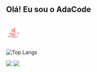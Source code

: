   ## Olá! Eu sou o AdaCode


<div style="display: inline_block"><br>
  <img aling="center" alt="ada-Java" height="30" width="40" src="https://raw.githubusercontent.com/devicons/devicon/master/icons/java/java-plain.svg">
</div>

  ##

  ![Top Langs](https://github-readme-stats-git-masterrstaa-rickstaa.vercel.app/api/top-langs/?username=AdaCode-two&layout=compact&bg_color=000&border_color=000000&title_color=800000&text_color=FFF)

<div>
  <a href = "mailto:rfelliphy.dev@gmail.com"><img src="https://img.shields.io/badge/-Gmail-%23333?style=for-the-badge&logo=gmail&logoColor=white" target="_blank"></a>
  <a href="https://www.linkedin.com/in/robson-felliphy-1065a4351/" target="_blank"><img src="https://img.shields.io/badge/-LinkedIn-%230077B5?style=for-the-badge&logo=linkedin&logoColor=white" target="_blank"></a>
  
</div>

